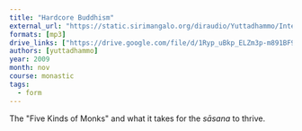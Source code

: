 ```yaml
---
title: "Hardcore Buddhism"
external_url: "https://static.sirimangalo.org/diraudio/Yuttadhammo/Internet/091105_CoreBuddhism.mp3"
formats: [mp3]
drive_links: ["https://drive.google.com/file/d/1Ryp_uBkp_ELZm3p-m891BF9CFBFqsIug/view?usp=drivesdk"]
authors: [yuttadhammo]
year: 2009
month: nov
course: monastic
tags:
  - form
---
```


The "Five Kinds of Monks" and what it takes for the _sāsana_ to thrive.

